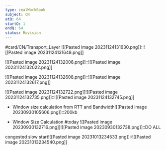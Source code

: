 ```yaml
---
type: zealWorkBook
subject: CN
atQ: 64
startQ: 1
endQ: 64
status: Revision
---
```

#card/CN/Transport_Layer
![[Pasted image 20231124131630.png]]::![[Pasted image 20231124131649.png]]

![[Pasted image 20231124132006.png]]::![[Pasted image 20231124132022.png]]

![[Pasted image 20231124132608.png]]::![[Pasted image 20231124132617.png]]

![[Pasted image 20231124132722.png]]![[Pasted image 20231124132735.png]]::![[Pasted image 20231124132745.png]]

- Window size calculation from RTT and Bandwidth![[Pasted image 20230930105606.png]]::200kb <!--SR:!2023-12-19,37,290-->



- Window Size Calculation #today ![[Pasted image 20230930132716.png]]![[Pasted image 20230930132738.png]]::DO ALL <!--SR:!2024-01-09,49,270-->

congested slow start![[Pasted image 20231013234533.png]]::![[Pasted image 20231013234540.png]] <!--SR:!2023-12-16,31,270-->

